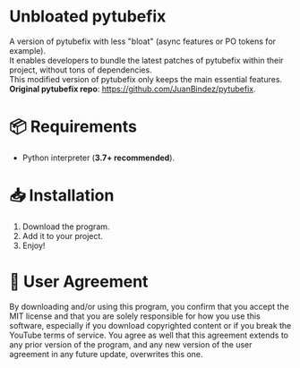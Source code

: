# Unbloated pytubefix
A version of pytubefix with less "bloat" (async features or PO tokens for example). <br/>
It enables developers to bundle the latest patches of pytubefix within their project, without tons of dependencies. <br/>
This modified version of pytubefix only keeps the main essential features. <br/>
**Original pytubefix repo**: https://github.com/JuanBindez/pytubefix.

# 📦 Requirements
- Python interpreter (**3.7+ recommended**).

# 📥 Installation
1) Download the program. <br/>
2) Add it to your project. <br/>
3) Enjoy!

# 🤝 User Agreement
By downloading and/or using this program, you confirm that you accept the MIT license and that you are solely responsible for how you use this software, especially if you download copyrighted content or if you break the YouTube terms of service. You agree as well that this agreement extends to any prior version of the program, and any new version of the user agreement in any future update, overwrites this one.
